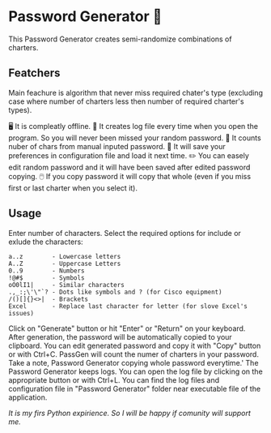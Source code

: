 # Password Generator 🔑

This Password Generator creates semi-randomize combinations of charters.

## Featchers
Main feachure is algorithm that never miss required chater's type (excluding case where number of charters less then number of required charter's types).

🖥️ It is compleatly offline.
📜 It creates log file every time when you open the program. So you will never been missed your random password.
🧮 It counts nuber of chars from manual inputed password.
💾 It will save your preferences in configuration file and load it next time.
✏️ You can easely edit random password and it will have been saved after edited password copying.
🖱️ If you copy password it will copy that whole (even if you miss first or last charter when you select it). 

## Usage
Enter number of characters.
Select the required options for include or exlude the characters:

```
a..z        - Lowercase letters
A..Z        - Uppercase Letters
0..9        - Numbers
!@#$        - Symbols
oO0lI1|     - Similar characters
.,_:;\'\"`? - Dots like symbols and ? (for Cisco equipment)
/()[]{}<>|  - Brackets
Excel       - Replace last character for letter (for slove Excel's issues)
```

Click on "Generate" button or hit "Enter" or "Return" on your keyboard.
After generation, the password will be automatically copied to your clipboard.
You can edit generated password and copy it with "Copy" button or with Ctrl+C. PassGen will count the numer of charters in your password. Take a note, Password Generator copying whole password everytime.'
The Password Generator keeps logs. You can open the log file by clicking on the appropriate button or with Ctrl+L.
You can find the log files and configuration file in "Password Generator" folder near executable file of the application.



_It is my firs Python expirience. So I will be happy if comunity will support me._
